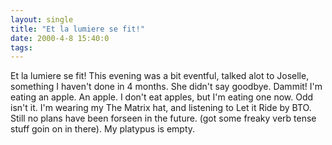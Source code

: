 ```yaml
---
layout: single
title: "Et la lumiere se fit!"
date: 2000-4-8 15:40:0
tags: 
---
```


Et la lumiere se fit! This evening was a bit eventful, talked alot to Joselle, something I haven't done in 4 months. She didn't say goodbye. Dammit! I'm eating an apple. An apple. I don't eat apples, but I'm eating one now. Odd isn't it. I'm wearing my The Matrix hat, and listening to Let it Ride by BTO. Still no plans have been forseen in the future. (got some freaky verb tense stuff goin on in there). My platypus is empty.

